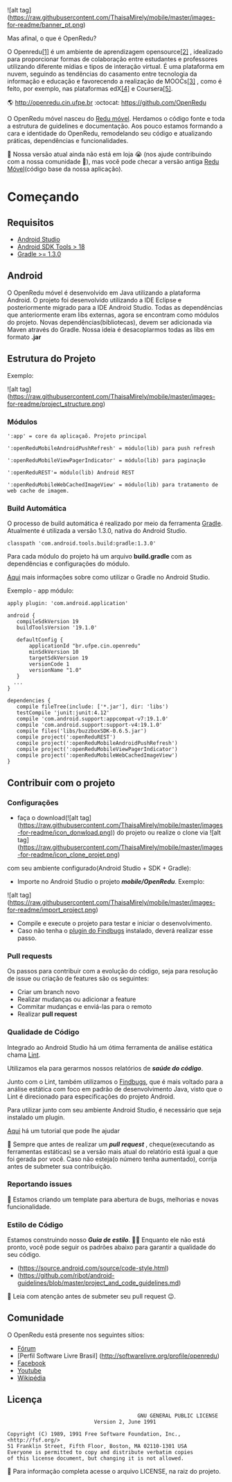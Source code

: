 ![alt tag] (https://raw.githubusercontent.com/ThaisaMirely/mobile/master/images-for-readme/banner_pt.png)

Mas afinal, o que é OpenRedu?

O Openredu[[1]](http://openredu.cin.ufpe.br) é um ambiente de aprendizagem opensource[[2]](http://softwarelivre.org/profile/openredu) ,
idealizado para proporcionar formas de colaboração entre estudantes e professores utilizando diferente mídias e tipos de interação virtual.
É uma plataforma em nuvem, seguindo as tendências do casamento entre tecnologia da informação e educação e favorecendo a realização de MOOCs[[3]](https://pt.wikipedia.org/w/index.php?title=MOOC&oldid=42547108) ,
como é feito, por exemplo, nas plataformas edX[[4]](https://en.wikipedia.org/w/index.php?title=EdX&oldid=669996788) e Coursera[[5]](https://pt.wikipedia.org/w/index.php?title=Coursera&oldid=42312876).

:earth_americas:  http://openredu.cin.ufpe.br
:octocat: https://github.com/OpenRedu

O OpenRedu móvel nasceu do [Redu móvel](https://github.com/redu/redu).
Herdamos o código fonte e toda a estrutura de guidelines e documentação.
Aos pouco estamos formando a cara e identidade do OpenRedu, remodelando seu código e atualizando práticas, dependências e funcionalidades.

:checkered_flag: Nossa versão atual ainda não está em loja :sob: (nos ajude contribuindo com a nossa comunidade :raised_hands:),
mas você pode checar a versão antiga [Redu Móvel](https://play.google.com/store/apps/details?id=br.com.redumobile&hl=pt_BR)(código base da nossa aplicação).

# Começando

## Requisitos

* [Android Studio](https://developer.android.com/sdk/index.html)
* [Android SDK Tools > 18](https://developer.android.com/sdk/installing/index.html)
* [Gradle >= 1.3.0 ](http://gradle.org/gradle-download/)

## Android
O OpenRedu móvel é desenvolvido em Java utilizando a plataforma Android.
O projeto foi desenvolvido utilizando a IDE Eclipse e posteriormente migrado para a IDE Android Studio.
Todas as dependências que anteriormente eram libs externas, agora se encontram como módulos do projeto.
Novas dependências(bibliotecas), devem ser adicionada via Maven através do Gradle. Nossa ideia é desacoplarmos todas as libs em formato **.jar**

## Estrutura do Projeto

Exemplo:

![alt tag] (https://raw.githubusercontent.com/ThaisaMirely/mobile/master/images-for-readme/project_structure.png)

### Módulos
 ```
 ':app' = core da aplicaçaõ. Projeto principal

 ':openReduMobileAndroidPushRefresh' = módulo(lib) para push refresh

 ':openReduMobileViewPagerIndicator' = módulo(lib) para paginação

 ':openReduREST'= módulo(lib) Android REST

 ':openReduMobileWebCachedImageView' = módulo(lib) para tratamento de web cache de imagem.
  ```
### Build Automática

 O processo de build automática é realizado por meio da ferramenta [Gradle](http://gradle.org).
 Atualmente é utilizada a versão 1.3.0, nativa do Android Studio.        

 ` classpath 'com.android.tools.build:gradle:1.3.0' `

 Para cada módulo do projeto há um arquivo **build.gradle** com as dependências e configurações do módulo.

 [Aqui](http://developer.android.com/intl/pt-br/tools/building/configuring-gradle.html) mais informações sobre como utilizar o Gradle no Android Studio.

 Exemplo - app módulo:

 ```
 apply plugin: 'com.android.application'

android {
    compileSdkVersion 19
    buildToolsVersion '19.1.0'

    defaultConfig {
        applicationId "br.ufpe.cin.openredu"
        minSdkVersion 10
        targetSdkVersion 19
        versionCode 1
        versionName "1.0"
    }
   ...
}

dependencies {
    compile fileTree(include: ['*.jar'], dir: 'libs')
    testCompile 'junit:junit:4.12'
    compile 'com.android.support:appcompat-v7:19.1.0'
    compile 'com.android.support:support-v4:19.1.0'
    compile files('libs/buzzboxSDK-0.6.5.jar')
    compile project(':openReduREST')
    compile project(':openReduMobileAndroidPushRefresh')
    compile project(':openReduMobileViewPagerIndicator')
    compile project(':openReduMobileWebCachedImageView')
}

```

## Contribuir com o projeto

### Configurações

* faça o download(![alt tag] (https://raw.githubusercontent.com/ThaisaMirely/mobile/master/images-for-readme/icon_donwload.png)) do projeto  ou realize o clone via ![alt tag] (https://raw.githubusercontent.com/ThaisaMirely/mobile/master/images-for-readme/icon_clone_projet.png)    

com seu ambiente configurado(Android Studio + SDK + Gradle):

* Importe no Android Studio o projeto ***mobile/OpenRedu***.
Exemplo:

![alt tag] (https://raw.githubusercontent.com/ThaisaMirely/mobile/master/images-for-readme/import_project.png)

* Compile e execute o projeto para testar e iniciar o desenvolvimento.
* Caso não tenha o [plugin do Findbugs](https://plugins.jetbrains.com/plugin/3847?pr=idea) instalado, deverá realizar esse passo.

### Pull requests

Os passos para contribuir com a evolução do código, seja para resolução de issue ou criação de features são os seguintes:

- Criar um branch novo
- Realizar mudanças ou adicionar a feature
- Commitar mudanças e enviá-las para o remoto
- Realizar **pull request**

### Qualidade de Código

Integrado ao Android Studio há um ótima ferramenta de análise estática chama [Lint](http://developer.android.com/intl/pt-br/tools/help/lint.html).

Utilizamos ela para gerarmos nossos relatórios de ***saúde do código***.

Junto com o Lint, também utilizamos o [Findbugs](http://findbugs.sourceforge.net), que é mais voltado para a análise estática com foco em padrão de desenvolvimento Java, visto que o Lint é direcionado para especificações do projeto Android.

Para utilizar junto com seu ambiente Android Studio, é necessário que seja instalado um plugin.

[Aqui](https://androidbycode.wordpress.com/2015/02/13/static-code-analysis-automation-using-findbugs-android-studio/) há um tutorial que pode lhe ajudar

:checkered_flag: Sempre que antes de realizar um ***pull request*** , cheque(executando as ferramentas estáticas) se a versão mais atual do relatório está igual a que foi gerada por você.
Caso não esteja(o número tenha aumentado), corrija antes de submeter sua contribuição.

### Reportando issues

:construction: Estamos criando um template para abertura de bugs, melhorias e novas funcionalidade.

### Estilo de Código

Estamos construindo nosso ***Guia de estilo***. :construction::grin:
Enquanto ele não está pronto, você pode seguir os padrões abaixo para garantir a qualidade do seu código.

- (https://source.android.com/source/code-style.html)
- (https://github.com/ribot/android-guidelines/blob/master/project_and_code_guidelines.md)

:checkered_flag: Leia com atenção antes de submeter seu pull request :wink:.

## Comunidade

O OpenRedu está presente nos seguintes sítios:

- [Fórum](http://forum.openredu.com/)
- [Perfil Software Livre Brasil] (http://softwarelivre.org/profile/openredu)
- [Facebook](https://www.facebook.com/redesocialeducacional/)
- [Youtube](https://www.youtube.com/user/openredu)
- [Wikipédia](https://pt.wikipedia.org/wiki/Openredu)

## Licença
 ```
									       GNU GENERAL PUBLIC LICENSE
                             Version 2, June 1991

 Copyright (C) 1989, 1991 Free Software Foundation, Inc., <http://fsf.org/>
 51 Franklin Street, Fifth Floor, Boston, MA 02110-1301 USA
 Everyone is permitted to copy and distribute verbatim copies
 of this license document, but changing it is not allowed.

 ```

 :checkered_flag: Para informação completa acesse o arquivo LICENSE, na raiz do projeto.
